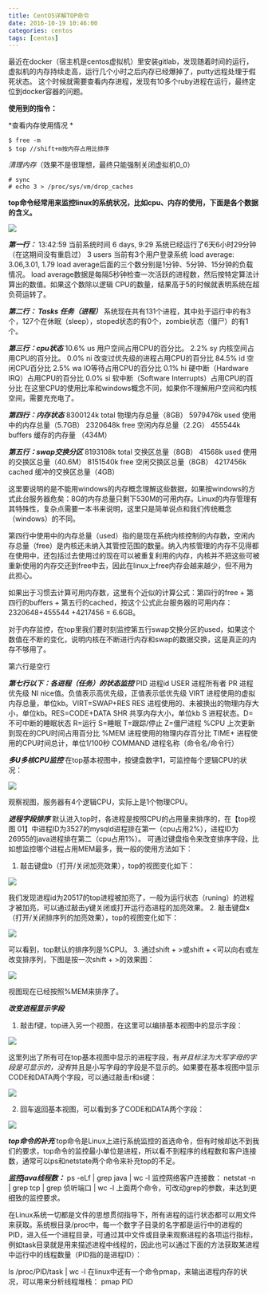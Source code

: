 ```yaml
---
title: CentOS详解TOP命令
date: 2016-10-19 10:46:00
categories: centos
tags: [centos]
---
```


最近在docker（宿主机是centos虚拟机）里安装gitlab，发现随着时间的运行，虚拟机的内存持续走高，运行几个小时之后内存已经爆掉了，putty远程处理于假死状态。
这个时候就需要查看内存进程，发现有10多个ruby进程在运行，最终定位到docker容器的问题。

**使用到的指令：**

*查看内存使用情况 *
```
$ free -m
$ top //shift+m按内存占用比排序
```
*清理内存*（效果不是很理想，最终只能强制关闭虚拟机0_0）
```
# sync 
# echo 3 > /proc/sys/vm/drop_caches
```

**top命令经常用来监控linux的系统状况，比如cpu、内存的使用，下面是各个数据的含义。**

 ![](http://images2015.cnblogs.com/blog/19296/201610/19296-20161019104032170-185490859.png)

***第一行：***
 13:42:59 当前系统时间
 6 days, 9:29 系统已经运行了6天6小时29分钟（在这期间没有重启过）
 3 users 当前有3个用户登录系统
 load average: 3.06,3.01, 1.79 load average后面的三个数分别是1分钟、5分钟、15分钟的负载情况。
 load average数据是每隔5秒钟检查一次活跃的进程数，然后按特定算法计算出的数值。如果这个数除以逻辑 CPU的数量，结果高于5的时候就表明系统在超负荷运转了。

***第二行： Tasks 任务（进程）***
系统现在共有131个进程，其中处于运行中的有3个，127个在休眠（sleep），stoped状态的有0个，zombie状态（僵尸）的有1个。

***第三行：cpu状态***
 10.6% us 用户空间占用CPU的百分比。
 2.2% sy 内核空间占用CPU的百分比。
 0.0% ni 改变过优先级的进程占用CPU的百分比
 84.5% id 空闲CPU百分比
 2.5% wa IO等待占用CPU的百分比
 0.1% hi 硬中断（Hardware IRQ）占用CPU的百分比
 0.0% si 软中断（Software Interrupts）占用CPU的百分比
在这里CPU的使用比率和windows概念不同，如果你不理解用户空间和内核空间，需要充充电了。

***第四行：内存状态***
 8300124k total 物理内存总量（8GB）
 5979476k used 使用中的内存总量（5.7GB）
 2320648k free 空闲内存总量（2.2G）
 455544k buffers 缓存的内存量 （434M）
  
***第五行：swap交换分区***
 8193108k total 交换区总量（8GB）
 41568k used 使用的交换区总量（40.6M）
 8151540k free 空闲交换区总量（8GB）
 4217456k cached 缓冲的交换区总量（4GB）
  
这里要说明的是不能用windows的内存概念理解这些数据，如果按windows的方式此台服务器危矣：8G的内存总量只剩下530M的可用内存。Linux的内存管理有其特殊性，复杂点需要一本书来说明，这里只是简单说点和我们传统概念（windows）的不同。

第四行中使用中的内存总量（used）指的是现在系统内核控制的内存数，空闲内存总量（free）是内核还未纳入其管控范围的数量。纳入内核管理的内存不见得都在使用中，还包括过去使用过的现在可以被重复利用的内存，内核并不把这些可被重新使用的内存交还到free中去，因此在linux上free内存会越来越少，但不用为此担心。

如果出于习惯去计算可用内存数，这里有个近似的计算公式：第四行的free + 第四行的buffers + 第五行的cached，按这个公式此台服务器的可用内存： 2320648+455544 +4217456 = 6.6GB。
  
对于内存监控，在top里我们要时刻监控第五行swap交换分区的used，如果这个数值在不断的变化，说明内核在不断进行内存和swap的数据交换，这是真正的内存不够用了。

第六行是空行

***第七行以下：各进程（任务）的状态监控***
 PID 进程id
 USER 进程所有者
 PR 进程优先级
 NI nice值。负值表示高优先级，正值表示低优先级
 VIRT 进程使用的虚拟内存总量，单位kb。VIRT=SWAP+RES
 RES 进程使用的、未被换出的物理内存大小，单位kb。RES=CODE+DATA
 SHR 共享内存大小，单位kb
 S 进程状态。D=不可中断的睡眠状态 R=运行 S=睡眠 T=跟踪/停止 Z=僵尸进程
 %CPU 上次更新到现在的CPU时间占用百分比
 %MEM 进程使用的物理内存百分比
 TIME+ 进程使用的CPU时间总计，单位1/100秒
 COMMAND 进程名称（命令名/命令行）
 
***多U多核CPU监控***
在top基本视图中，按键盘数字1，可监控每个逻辑CPU的状况：

![](http://images2015.cnblogs.com/blog/19296/201610/19296-20161019104131654-1607305249.png)

观察视图，服务器有4个逻辑CPU，实际上是1个物理CPU。

***进程字段排序***
默认进入top时，各进程是按照CPU的占用量来排序的，在【top视图 01】中进程ID为3527的mysqld进程排在第一（cpu占用2%），进程ID为26955的java进程排在第二（cpu占用1%）。
可通过键盘指令来改变排序字段，比如想监控哪个进程占用MEM最多，我一般的使用方法如下：
1. 敲击键盘b（打开/关闭加亮效果），top的视图变化如下：

![](http://images2015.cnblogs.com/blog/19296/201610/19296-20161019104151420-958241661.png)

我们发现进程id为20517的top进程被加亮了，一般为运行状态（runing）的进程才被加亮，可以通过敲击y键关闭或打开运行态进程的加亮效果。
2. 敲击键盘x（打开/关闭排序列的加亮效果），top的视图变化如下：

![](http://images2015.cnblogs.com/blog/19296/201610/19296-20161019104210326-1382591838.png)

可以看到，top默认的排序列是%CPU。
3. 通过shift + >或shift + <可以向右或左改变排序列，下图是按一次shift + >的效果图：

![](http://images2015.cnblogs.com/blog/19296/201610/19296-20161019104219873-2079336839.png)

视图现在已经按照%MEM来排序了。

***改变进程显示字段***
1. 敲击f键，top进入另一个视图，在这里可以编排基本视图中的显示字段：

![](http://images2015.cnblogs.com/blog/19296/201610/19296-20161019104229857-1090721030.png)

这里列出了所有可在top基本视图中显示的进程字段，有*并且标注为大写字母的字段是可显示的，没有*并且是小写字母的字段是不显示的。如果要在基本视图中显示CODE和DATA两个字段，可以通过敲击r和s键：

![](http://images2015.cnblogs.com/blog/19296/201610/19296-20161019104301795-369946855.png)

2. 回车返回基本视图，可以看到多了CODE和DATA两个字段：

![](http://images2015.cnblogs.com/blog/19296/201610/19296-20161019104312592-441558226.png)

***top命令的补充***
top命令是Linux上进行系统监控的首选命令，但有时候却达不到我们的要求，top命令的监控最小单位是进程，所以看不到程序的线程数和客户连接数，通常可以ps和netstate两个命令来补充top的不足。
 
***监控java线程数：***
 ps -eLf | grep java | wc -l
监控网络客户连接数：
 netstat -n | grep tcp | grep 侦听端口 | wc -l
上面两个命令，可改动grep的参数，来达到更细致的监控要求。
  
在Linux系统一切都是文件的思想贯彻指导下，所有进程的运行状态都可以用文件来获取。系统根目录/proc中，每一个数字子目录的名字都是运行中的进程的PID，进入任一个进程目录，可通过其中文件或目录来观察进程的各项运行指标，例如task目录就是用来描述进程中线程的，因此也可以通过下面的方法获取某进程中运行中的线程数量（PID指的是进程ID）：
  
ls /proc/PID/task | wc -l
在linux中还有一个命令pmap，来输出进程内存的状况，可以用来分析线程堆栈：
pmap PID
